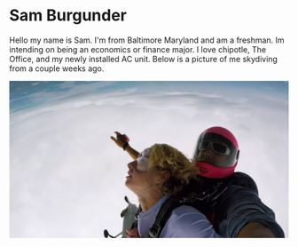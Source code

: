 # Sam Burgunder

Hello my name is Sam. I'm from Baltimore Maryland and am a freshman. Im intending on being an economics or finance major. I love chipotle, The Office, and my newly installed AC unit. Below is a picture of me skydiving from a couple weeks ago.

![](skydiving.jpg)
